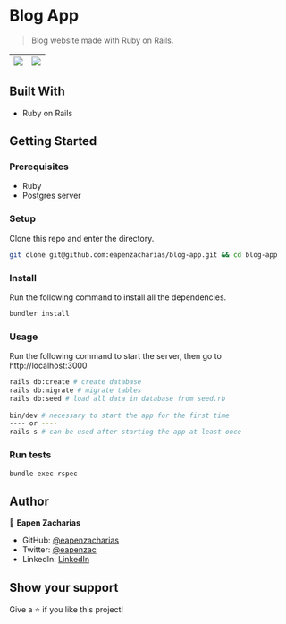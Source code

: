 # Blog App

> Blog website made with Ruby on Rails.

| ![](https://user-images.githubusercontent.com/49812651/157978814-2f4f2625-698f-4e47-9830-01a4d33df19b.png)  | ![](https://user-images.githubusercontent.com/49812651/157978830-9c9c33d9-b8a6-4326-803b-723c661781c3.png)
|:---:|:---:|

## Built With

- Ruby on Rails

## Getting Started

### Prerequisites

- Ruby
- Postgres server

### Setup

Clone this repo and enter the directory.

```sh
git clone git@github.com:eapenzacharias/blog-app.git && cd blog-app
```

### Install

Run the following command to install all the dependencies.

```sh
bundler install
```

### Usage

Run the following command to start the server, then go to http://localhost:3000

```sh
rails db:create # create database
rails db:migrate # migrate tables
rails db:seed # load all data in database from seed.rb
    
bin/dev # necessary to start the app for the first time
---- or ----
rails s # can be used after starting the app at least once  
```

### Run tests

```sh
bundle exec rspec
```

## Author

👤 **Eapen Zacharias**

- GitHub: [@eapenzacharias](https://github.com/eapenzacharias)
- Twitter: [@eapenzac](https://twitter.com/eapenzac)
- LinkedIn: [LinkedIn](https://linkedin.com/in/eapenzac)

## Show your support

Give a ⭐️ if you like this project!
